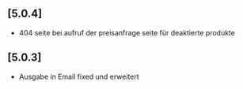 ## [5.0.4]
- 404 seite bei aufruf der preisanfrage seite für deaktierte produkte

## [5.0.3]
- Ausgabe in Email fixed und erweitert
